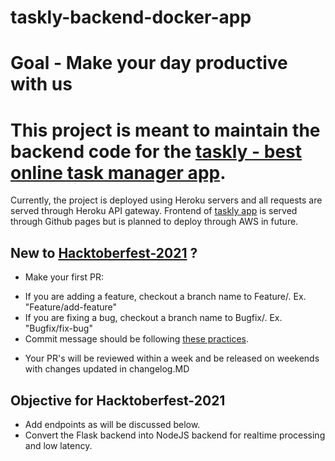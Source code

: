 # taskly-backend-docker-app

# Goal - Make your day productive with us

# This project is meant to maintain the backend code for the [taskly - best online task manager app](https://souravs17031999.github.io/taskly-home/).
Currently, the project is deployed using Heroku servers and all requests are served through Heroku API gateway.
Frontend of [taskly app](https://github.com/souravs17031999/taskly-home) is served through Github pages but is planned to deploy through AWS in future.

## New to [Hacktoberfest-2021](https://hacktoberfest.digitalocean.com/) ?

* Make your first PR:
- If you are adding a feature, checkout a branch name to Feature/<PR-TITLE>. Ex. "Feature/add-feature"
- If you are fixing a bug, checkout a branch name to Bugfix/<Bug-title-fix>. Ex. "Bugfix/fix-bug"
- Commit message should be following [these practices](https://chris.beams.io/posts/git-commit/).
  
* Your PR's will be reviewed within a week and be released on weekends with changes updated in changelog.MD 

## Objective for Hacktoberfest-2021
* Add endpoints as will be discussed below.
* Convert the Flask backend into NodeJS backend for realtime processing and low latency.
